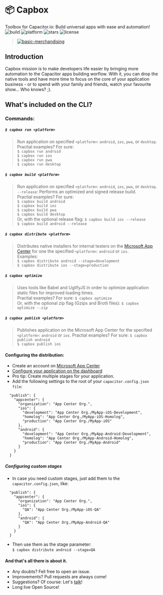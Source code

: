 # 📦 Capbox  
  
Toolbox for Capacitor.io: Build universal apps with ease and automation!  
![build](https://img.shields.io/appveyor/ci/gruntjs/grunt.svg)  ![platform](https://img.shields.io/node/v/react.svg) ![stars](https://img.shields.io/amo/stars/dustman.svg) ![license](https://img.shields.io/bower/l/bootstrap.svg)  
  
> [![basic-merchandising](https://imgur.com/LNOYczf.png)](https://github.com/leopq)
  
## Introduction  
Capbox mission is to make developers life easier by bringing more automation to the Capacitor apps building worflow. With it, you can drop the native tools and have more time to focus on the core of your application business - or to spend with your family and friends, watch your favourite show... Who knows? ;).   
  
## What's included on the CLI?  
  
### Commands:  
##### `$ capbox run <platform>`  
> Run application on specified `<platform>`: `android`, `ios`, `pwa`, or `desktop`.      
Practial examples? For sure:  
`$ capbox run android`  
`$ capbox run ios`  
`$ capbox run pwa`  
`$ capbox run desktop`  
  
##### `$ capbox build <platform>`  
> Run application on specified `<platform>`: `android`, `ios`, `pwa`, or `desktop`.  
 `--release`: Performs an optimized and signed release build.    
Practial examples? For sure:  
`$ capbox build android`  
`$ capbox build ios`  
`$ capbox build pwa`  
`$ capbox build desktop`  
Or, with the optional release flag:
`$ capbox build ios --release`  
`$ capbox build android --release`  

##### `$ capbox distribute <platform>`  
> Distributes native installers for internal testers on the [Microsoft App Center](https://appcenter.ms/apps) for one the specified `<platform>`: `android` or `ios`.  
Examples:  
`$ capbox distribute android --stage=development`  
`$ capbox distribute ios --stage=production`  
  
##### `$ capbox optimize`  
> Uses tools like Babel and UglifyJS in order to optimize application static files for improved loading times.    
Practial examples? For sure:
`$ capbox optimize`  
Or, with the optional zip flag (Gzips and Brotli files):
`$ capbox optimize --zip`  
  
##### `$ capbox publish <platform>` 
> Publishes application on the Microsoft App Center for the specified `<platform>`: `android` or `ios`. Practial examples? For sure:
`$ capbox publish android`  
`$ capbox publish ios`  
   
  
#### Configuring the distribution:  
* Create an account on [Microsoft App Center](https://appcenter.ms/apps)  
* [Configure your application on the dashboard](https://docs.microsoft.com/en-us/appcenter/dashboard/)  
* Pro tip: Create multiple stages for your application.  
* Add the following settings to the root of your `capacitor.config.json file`:  
```
  "publish": {
    "appcenter": {
      "organization": "App Center Org.",
      "ios": {
        "development": "App Center Org./MyApp-iOS-Development",
        "homolog": "App Center Org./MyApp-iOS-Homolog",
        "production": "App Center Org./MyApp-iOS"
      },
      "android": {
        "development": "App Center Org./MyApp-Android-Development",
        "homolog": "App Center Org./MyApp-Android-Homolog",
        "production": "App Center Org./MyApp-Android"
      }
    }
  }
```  
  
##### Configuring custom stages  
* In case you need custom stages, just add them to the `capacitor.config.json`, like:  
```
  "publish": {
    "appcenter": {
      "organization": "App Center Org.",
      "ios": {
        "QA": "App Center Org./MyApp-iOS-QA"
      },
      "android": {
        "QA": "App Center Org./MyApp-Android-QA"
      }
    }
  }
```  
* Then use them as the stage parameter:  
`$ capbox distribute android --stage=QA`  
  
  
#### And that's all there is about it.  
- Any doubts? Fell free to open an issue.  
- Improvements? Pull requests are always come!  
- Suggestions? Of course: Let's [talk](https://twitter.com/leopq)!  
- Long live Open Source!  